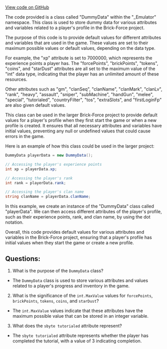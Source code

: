[View code on GitHub](https://github.com/TieHaxJan/Brick-Force/Assembly-CSharp\_Emulator\Network\DummyData.cs)

The code provided is a class called "DummyData" within the "_Emulator" namespace. This class is used to store dummy data for various attributes and variables related to a player's profile in the Brick-Force project.

The purpose of this code is to provide default values for different attributes and variables that are used in the game. These values are set to their maximum possible values or default values, depending on the data type.

For example, the "xp" attribute is set to 7000000, which represents the experience points a player has. The "forcePoints", "brickPoints", "tokens", "coins", and "starDust" attributes are all set to the maximum value of the "int" data type, indicating that the player has an unlimited amount of these resources.

Other attributes such as "gm", "clanSeq", "clanName", "clanMark", "clanLv", "rank", "heavy", "assault", "sniper", "subMachine", "handGun", "melee", "special", "tutorialed", "countryFilter", "tos", "extraSlots", and "firstLoginFp" are also given default values.

This class can be used in the larger Brick-Force project to provide default values for a player's profile when they first start the game or when a new profile is created. It ensures that all necessary attributes and variables have initial values, preventing any null or undefined values that could cause errors in the game.

Here is an example of how this class could be used in the larger project:

```csharp
DummyData playerData = new DummyData();

// Accessing the player's experience points
int xp = playerData.xp;

// Accessing the player's rank
int rank = playerData.rank;

// Accessing the player's clan name
string clanName = playerData.clanName;
```

In this example, we create an instance of the "DummyData" class called "playerData". We can then access different attributes of the player's profile, such as their experience points, rank, and clan name, by using the dot notation.

Overall, this code provides default values for various attributes and variables in the Brick-Force project, ensuring that a player's profile has initial values when they start the game or create a new profile.
## Questions: 
 1. What is the purpose of the `DummyData` class?
- The `DummyData` class is used to store various attributes and values related to a player's progress and inventory in the game.

2. What is the significance of the `int.MaxValue` values for `forcePoints`, `brickPoints`, `tokens`, `coins`, and `starDust`?
- The `int.MaxValue` values indicate that these attributes have the maximum possible value that can be stored in an integer variable.

3. What does the `sbyte tutorialed` attribute represent?
- The `sbyte tutorialed` attribute represents whether the player has completed the tutorial, with a value of 3 indicating completion.